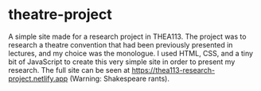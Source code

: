 # theatre-project
A simple site made for a research project in THEA113. The project was to research a theatre convention that had been previously presented in lectures, and my choice was the monologue.
I used HTML, CSS, and a tiny bit of JavaScript to create this very simple site in order to present my research. The full site can be seen at https://thea113-research-project.netlify.app (Warning: Shakespeare rants).
